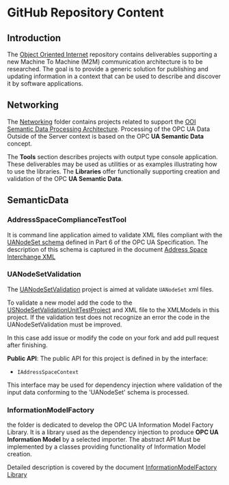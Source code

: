 
# GitHub Repository Content

## Introduction

The [Object Oriented Internet](https://github.com/mpostol/OPC-UA-OOI) repository contains deliverables supporting a new Machine To Machine (M2M) communication architecture is to be researched. The goal is to provide a generic solution for publishing and updating information in a context that can be used to describe and discover it by software applications.

## Networking

The [Networking](https://github.com/mpostol/OPC-UA-OOI/tree/master/Networking/SemanticData) folder contains projects related to support the [OOI Semantic Data Processing Architecture](./README.MD).  Processing of the OPC UA Data Outside of the Server context is based on the OPC **UA Semantic Data** concept.

The **Tools** section describes projects with output type console application. These deliverables may be used as utilities or as examples illustrating how to use the libraries.
The **Libraries** offer functionally supporting creation and validation of the OPC **UA Semantic Data**.

## SemanticData

### AddressSpaceComplianceTestTool

It is command line application aimed to validate XML files compliant with the [UANodeSet schema](https://opcfoundation.org/UA/2011/03/UANodeSet.xsd) defined in Part 6 of the OPC UA Specification. The description of this schema is captured in the document [Address Space Interchange XML](http://www.commsvr.com/InternetDSL/commserver/P_DowloadCenter/P_Publications/P-150101E-AddressSpaceInterchangeXML.pdf)

### UANodeSetValidation

The [UANodeSetValidation](./UANodeSetValidation/README.MD) project is aimed at validate `UANodeSet` xml files.

To validate a new model add the code to the [USNodeSetValidationUnitTestProject](./Tests/USNodeSetValidationUnitTestProject/README.md) and XML file to the XMLModels in this project. If the validation test does not recognize an error the code in the UANodeSetValidation must be improved.

In this case add issue or modify the code on your fork and add pull request after finishing.

**Public API**:
 The public API for this project is defined in by the interface:

- `IAddressSpaceContext`

This interface may be used for dependency injection where validation of the input data conforming to the 'UANodeSet' schema is processed.

### InformationModelFactory

the folder is dedicated to develop the OPC UA Information Model Factory Library. It is a library used as the dependency injection to produce **OPC UA Information Model** by a selected importer. The abstract API Must be implemented by a classes providing functionality of Information Model creation.

Detailed description is covered by the document [InformationModelFactory Library](../SemanticData/InformationModelFactory/README.md)



